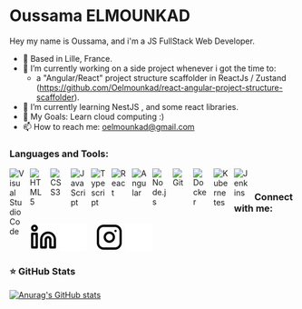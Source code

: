 # Oussama ELMOUNKAD
Hey my name is Oussama, and i'm a JS FullStack Web Developer.

- 📍 Based in Lille, France.
- 🔭 I’m currently working on a side project whenever i got the time to:
  +  a "Angular/React" project structure scaffolder in ReactJs / Zustand (https://github.com/Oelmounkad/react-angular-project-structure-scaffolder).
- 🌱 I’m currently learning NestJS , and some react libraries.
- 🥅 My Goals: Learn cloud computing :)
- 📫 How to reach me: [oelmounkad@gmail.com](mailto:oelmounkad@gmail.com)

### Languages and Tools:

<img align="left" alt="Visual Studio Code" width="26px" src="https://cdn.jsdelivr.net/gh/devicons/devicon/icons/vscode/vscode-original.svg" style="padding-right:10px;" />
<img align="left" alt="HTML5" width="26px" src="https://cdn.jsdelivr.net/gh/devicons/devicon/icons/html5/html5-original.svg" style="padding-right:10px;" />
<img align="left" alt="CSS3" width="26px" src="https://cdn.jsdelivr.net/gh/devicons/devicon/icons/css3/css3-original.svg" style="padding-right:10px;" />
<img align="left" alt="JavaScript" width="26px" src="https://cdn.jsdelivr.net/gh/devicons/devicon/icons/javascript/javascript-original.svg" style="padding-right:10px;" />
<img align="left" alt="Typescript" width="26px" src="https://cdn.jsdelivr.net/gh/devicons/devicon/icons/typescript/typescript-original.svg" style="padding-right:10px;" />
<img align="left" alt="React" width="26px" src="https://cdn.jsdelivr.net/gh/devicons/devicon/icons/react/react-original.svg" style="padding-right:10px;" />
<img align="left" alt="Angular" width="26px" src="https://cdn.jsdelivr.net/gh/devicons/devicon/icons/angularjs/angularjs-plain.svg" style="padding-right:10px;" />
<img align="left" alt="Node.js" width="26px" src="https://cdn.jsdelivr.net/gh/devicons/devicon/icons/nodejs/nodejs-original.svg" style="padding-right:10px;" />
<img align="left" alt="Git" width="26px" src="https://cdn.jsdelivr.net/gh/devicons/devicon/icons/git/git-original.svg" style="padding-right:10px;" />
<img align="left" alt="Docker" width="26px" src="https://cdn.jsdelivr.net/gh/devicons/devicon/icons/docker/docker-original.svg" style="padding-right:10px;" />
<img align="left" alt="Kubernetes" width="26px" src="https://cdn.jsdelivr.net/gh/devicons/devicon/icons/kubernetes/kubernetes-plain.svg" style="padding-right:10px;" />
<img align="left" alt="Jenkins" width="26px" src="https://cdn.jsdelivr.net/gh/devicons/devicon/icons/jenkins/jenkins-original.svg" style="padding-right:10px;" />

<br />

### Connect with me:

[![img_contact](./img/linkedin-light.svg)](https://www.linkedin.com/in/oussamaelmounkad/#gh-light-mode-only)
[![img_contact](./img/linkedin-dark.svg)](https://www.linkedin.com/in/oussamaelmounkad/#gh-dark-mode-only)
&nbsp;&nbsp;
[![img_contact](./img/instagram-light.svg)](https://www.instagram.com/oelmounkad#gh-light-mode-only)
[![img_contact](./img/instagram-dark.svg)](https://www.instagram.com/oelmounkad#gh-dark-mode-only)


<!-- Metrics -->
### ⭐ GitHub Stats

[![Anurag's GitHub stats](https://github-readme-stats.vercel.app/api?username=Oelmounkad&show_icons=true&hide_border=false&title_color=3B1F94f&icon_color=FFE500&bg_color=09131B&text_color=ffffff&border_color=0c1a25)](https://github.com/anuraghazra/github-readme-stats)
